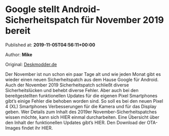 
# Google stellt Android-Sicherheitspatch für November 2019 bereit

Published at: **2019-11-05T04:56:11+00:00**

Author: **Mike**

Original: [Deskmodder.de](https://www.deskmodder.de/blog/2019/11/05/google-stellt-android-sicherheitspatch-fuer-november-2019-bereit/)

Der November ist nun schon ein paar Tage alt und wie jeden Monat gibt es wieder einen neuen Sicherheitspatch aus dem Hause Google für Android. Auch der November 2019 Sicherheitspatch schließt diverse Sicherheitslücken und behebt diverse Fehler. Aber auch bei den bereitgestellten funktionellen Updates für die eigenen Pixel Smartphones gibt’s einige Fehler die behoben worden sind.
So soll es bei den neuen Pixel 4 (XL) Smartphones Verbesserungen für die Kamera und für das Display geben. Wer Details zum Inhalt des 2019er November-Sicherheitspatches wissen möchte, kann sich HIER einmal durcharbeiten. Eine Übersicht über den Inhalt der funktionellen Updates gibt’s HIER. Den Download der OTA-Images findet ihr HIER.
